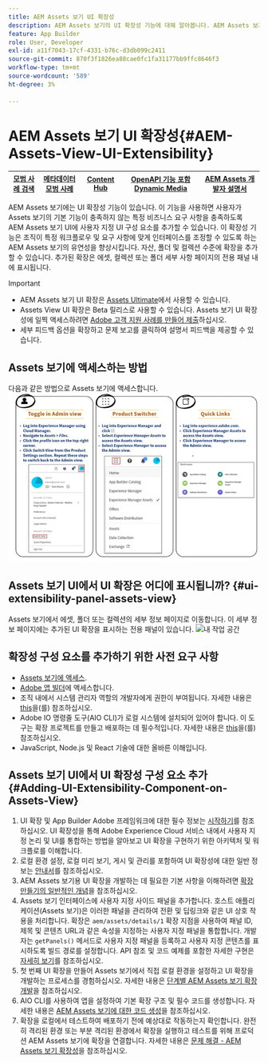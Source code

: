 ```yaml
---
title: AEM Assets 보기 UI 확장성
description: AEM Assets 보기의 UI 확장성 기능에 대해 알아봅니다. AEM Assets 보기 UI를 사용하면 특정 비즈니스 요구 사항을 충족하도록 사용자 지정 UI 구성 요소를 추가할 수 있습니다.
feature: App Builder
role: User, Developer
exl-id: a11f7043-17cf-4331-b76c-d3db099c2411
source-git-commit: 870f3f1826ea88cae0fc1fa31177bb9ffc8646f3
workflow-type: tm+mt
source-wordcount: '589'
ht-degree: 3%

---
```


# AEM Assets 보기 UI 확장성{#AEM-Assets-View-UI-Extensibility}

| [모범 사례 검색](/help/assets/search-best-practices.md) | [메타데이터 모범 사례](/help/assets/metadata-best-practices.md) | [Content Hub](/help/assets/product-overview.md) | [OpenAPI 기능 포함 Dynamic Media](/help/assets/dynamic-media-open-apis-overview.md) | [AEM Assets 개발자 설명서](https://developer.adobe.com/experience-cloud/experience-manager-apis/) |
| ------------- | --------------------------- |---------|----|-----|

AEM Assets 보기에는 UI 확장성 기능이 있습니다. 이 기능을 사용하면 사용자가 Assets 보기의 기본 기능이 충족하지 않는 특정 비즈니스 요구 사항을 충족하도록 AEM Assets 보기 UI에 사용자 지정 UI 구성 요소를 추가할 수 있습니다. 이 확장성 기능은 조직이 특정 워크플로우 및 요구 사항에 맞게 인터페이스를 조정할 수 있도록 하는 AEM Assets 보기의 유연성을 향상시킵니다.
자산, 폴더 및 컬렉션 수준에 확장을 추가할 수 있습니다. 추가된 확장은 에셋, 컬렉션 또는 폴더 세부 사항 페이지의 전용 패널 내에 표시됩니다.

>[!IMPORTANT]
>
> * AEM Assets 보기 UI 확장은 [Assets Ultimate](/help/assets/assets-ultimate-overview.md)에서 사용할 수 있습니다.
> * Assets View UI 확장은 Beta 릴리스로 사용할 수 있습니다. Assets 보기 UI 확장성에 일찍 액세스하려면 [Adobe 고객 지원 사례를 만들어 제출](https://helpx.adobe.com/kr/enterprise/using/support-for-experience-cloud.html)하십시오.
> * 세부 피드백 옵션을 확장하고 문제 보고를 클릭하여 설명서 피드백을 제공할 수 있습니다.

## <a id="1"></a> Assets 보기에 액세스하는 방법

다음과 같은 방법으로 Assets 보기에 액세스합니다.
![access-assets-view-ui](/help/assets/assets/access-assets-view.jpg)

## Assets 보기 UI에서 UI 확장은 어디에 표시됩니까? {#ui-extensibility-panel-assets-view}

Assets 보기에서 에셋, 폴더 또는 컬렉션의 세부 정보 페이지로 이동합니다. 이 세부 정보 페이지에는 추가된 UI 확장을 표시하는 전용 패널이 있습니다.
![내 작업 공간](/help/assets/assets/my-workspace-assets-view3.png)


## 확장성 구성 요소를 추가하기 위한 사전 요구 사항

* [Assets 보기에 액세스](#1).
* [Adobe 앱 빌더](https://developer.adobe.com/app-builder/docs/overview/)에 액세스합니다.
* 조직 내에서 시스템 관리자 역할의 개발자에게 권한이 부여됩니다. 자세한 내용은 [this](https://developer.adobe.com/uix/docs/guides/get-access/)을(를) 참조하십시오.
* Adobe IO 명령줄 도구(AIO CLI)가 로컬 시스템에 설치되어 있어야 합니다. 이 도구는 확장 프로젝트를 만들고 배포하는 데 필수적입니다. 자세한 내용은 [this](https://developer.adobe.com/app-builder/docs/getting_started/#local-environment-set-up)을(를) 참조하십시오.
* JavaScript, Node.js 및 React 기술에 대한 올바른 이해입니다.

## Assets 보기 UI에서 UI 확장성 구성 요소 추가{#Adding-UI-Extensibility-Component-on-Assets-View}

1. UI 확장 및 App Builder Adobe 프레임워크에 대한 필수 정보는 [시작하기](https://developer.adobe.com/uix/docs/getting-started/)를 참조하십시오. UI 확장성을 통해 Adobe Experience Cloud 서비스 내에서 사용자 지정 논리 및 UI를 통합하는 방법을 알아보고 UI 확장을 구현하기 위한 아키텍처 및 워크플로를 이해합니다.
1. 로컬 환경 설정, 로컬 미리 보기, 게시 및 관리를 포함하여 UI 확장성에 대한 일반 정보는 [안내서](https://developer.adobe.com/uix/docs/guides/)를 참조하십시오.
1. AEM Assets 보기용 UI 확장을 개발하는 데 필요한 기본 사항을 이해하려면 [확장 만들기의 일반적인 개념](https://developer.adobe.com/uix/docs/services/aem-assets-view/api/commons/)을 참조하십시오.
1. Assets 보기 인터페이스에 사용자 지정 사이드 패널을 추가합니다. 호스트 애플리케이션(Assets 보기)은 이러한 패널을 관리하여 전환 및 딥링크와 같은 UI 상호 작용을 처리합니다. 확장은 `aem/assets/details/1` 확장 지점을 사용하여 패널 ID, 제목 및 콘텐츠 URL과 같은 속성을 지정하는 사용자 지정 패널을 통합합니다. 개발자는 `getPanels()` 메서드로 사용자 지정 패널을 등록하고 사용자 지정 콘텐츠를 표시하도록 빌드 경로를 설정합니다. API 참조 및 코드 예제를 포함한 자세한 구현은 [자세히 보기](https://developer.adobe.com/uix/docs/services/aem-assets-view/api/details-view/)를 참조하십시오.
1. 첫 번째 UI 확장을 만들어 Assets 보기에서 직접 로컬 환경을 설정하고 UI 확장을 개발하는 프로세스를 경험하십시오. 자세한 내용은 [단계별 AEM Assets 보기 확장 개발](https://developer.adobe.com/uix/docs/services/aem-assets-view/extension-development/)을 참조하십시오.
1. AIO CLI를 사용하여 앱을 설정하여 기본 확장 구조 및 필수 코드를 생성합니다. 자세한 내용은 [AEM Assets 보기에 대한 코드 생성](https://developer.adobe.com/uix/docs/services/aem-assets-view/code-generation/)을 참조하십시오.
1. 확장을 로컬에서 테스트하여 배포하기 전에 예상대로 작동하는지 확인합니다. 완전히 격리된 환경 또는 부분 격리된 환경에서 확장을 실행하고 테스트를 위해 프로덕션 AEM Assets 보기에 확장을 연결합니다. 자세한 내용은 [문제 해결 - AEM Assets 보기 확장성](https://developer.adobe.com/uix/docs/services/aem-assets-view/debug/)을 참조하십시오.
